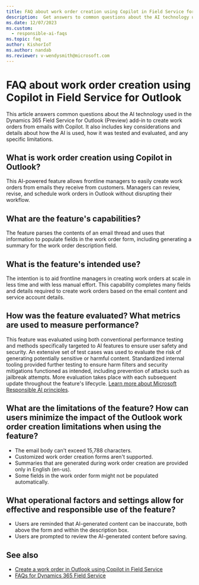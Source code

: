 ```yaml
---
title: FAQ about work order creation using Copilot in Field Service for Outlook
description:  Get answers to common questions about the AI technology used in the Dynamics 365 Field Service for Outlook add-in, along with key considerations and details about how the AI is used, how it was tested and evaluated, and any specific limitations.
ms.date: 12/07/2023
ms.custom: 
  - responsible-ai-faqs
ms.topic: faq
author: KishorIoT
ms.author: nandab
ms.reviewer: v-wendysmith@microsoft.com
---
```


# FAQ about work order creation using Copilot in Field Service for Outlook 

This article answers common questions about the AI technology used in the Dynamics 365 Field Service for Outlook (Preview) add-in to create work orders from emails with Copilot. It also includes key considerations and details about how the AI is used, how it was tested and evaluated, and any specific limitations.

## What is work order creation using Copilot in Outlook?

This AI-powered feature allows frontline managers to easily create work orders from emails they receive from customers. Managers can review, revise, and schedule work orders in Outlook without disrupting their workflow.

## What are the feature's capabilities?

The feature parses the contents of an email thread and uses that information to populate fields in the work order form, including generating a summary for the work order description field.

## What is the feature's intended use?

The intention is to aid frontline managers in creating work orders at scale in less time and with less manual effort. This capability completes many fields and details required to create work orders based on the email content and service account details.

## How was the feature evaluated? What metrics are used to measure performance?

This feature was evaluated using both conventional performance testing and methods specifically targeted to AI features to ensure user safety and security. An extensive set of test cases was used to evaluate the risk of generating potentially sensitive or harmful content. Standardized internal tooling provided further testing to ensure harm filters and security mitigations functioned as intended, including prevention of attacks such as jailbreak attempts. More evaluation takes place with each subsequent update throughout the feature's lifecycle. [Learn more about Microsoft Responsible AI principles](https://www.microsoft.com/en-us/ai/responsible-ai).

## What are the limitations of the feature? How can users minimize the impact of the Outlook work order creation limitations when using the feature?

- The email body can't exceed 15,788 characters.
- Customized work order creation forms aren't supported.
- Summaries that are generated during work order creation are provided only in English (en-us).
- Some fields in the work order form might not be populated automatically.

## What operational factors and settings allow for effective and responsible use of the feature?

- Users are reminded that AI-generated content can be inaccurate, both above the form and within the description box.
- Users are prompted to review the AI-generated content before saving.

## See also

- [Create a work order in Outlook using Copilot in Field Service](flw-outlook.md#create-a-work-order-in-outlook-using-copilot-in-field-service)
- [FAQs for Dynamics 365 Field Service](responsible-ai-overview.md)
